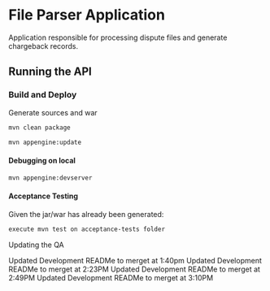 # File Parser Application

Application responsible for processing dispute files and generate chargeback records.

## Running the API

### Build and Deploy

Generate sources and war
```bash
mvn clean package
```
```bash
mvn appengine:update
```

#### Debugging on local
```bash
mvn appengine:devserver
```

#### Acceptance Testing

Given the jar/war has already been generated:
```bash
execute mvn test on acceptance-tests folder 
```

Updating the QA


Updated Development READMe to merget at 1:40pm
Updated Development READMe to merget at 2:23PM
Updated Development READMe to merget at 2:49PM
Updated Development READMe to merget at 3:10PM
